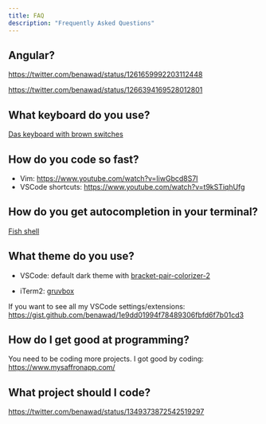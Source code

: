 ```yaml
---
title: FAQ
description: "Frequently Asked Questions"
---
```


## Angular?

https://twitter.com/benawad/status/1261659992203112448

https://twitter.com/benawad/status/1266394169528012801

## What keyboard do you use?

[Das keyboard with brown switches](https://www.daskeyboard.com/daskeyboard-4-professional/)

## How do you code so fast?

- Vim: https://www.youtube.com/watch?v=IiwGbcd8S7I
- VSCode shortcuts: https://www.youtube.com/watch?v=t9kSTiqhUfg

## How do you get autocompletion in your terminal?

[Fish shell](https://fishshell.com/)

## What theme do you use?

- VSCode: default dark theme with [bracket-pair-colorizer-2](https://marketplace.visualstudio.com/items?itemName=CoenraadS.bracket-pair-colorizer-2)

- iTerm2: [gruvbox](https://github.com/morhetz/gruvbox-contrib)

If you want to see all my VSCode settings/extensions: https://gist.github.com/benawad/1e9dd01994f78489306fbfd6f7b01cd3

## How do I get good at programming?

You need to be coding more projects. I got good by coding: https://www.mysaffronapp.com/

## What project should I code?

https://twitter.com/benawad/status/1349373872542519297
